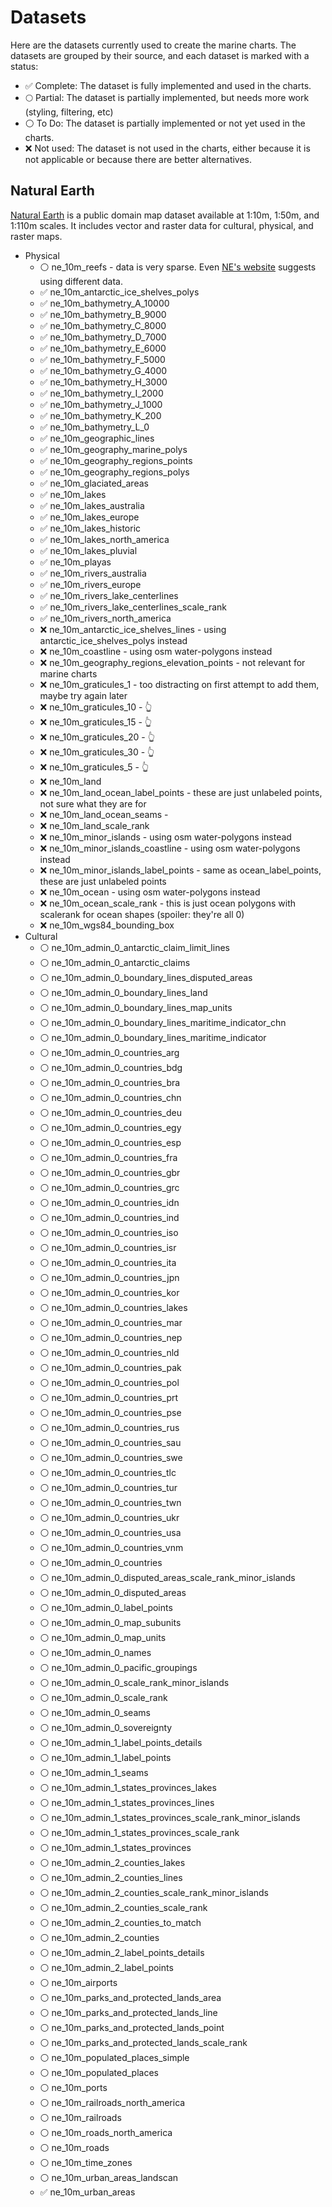 # Datasets

Here are the datasets currently used to create the marine charts. The datasets are grouped by their source, and each dataset is marked with a status:

- ✅ Complete: The dataset is fully implemented and used in the charts.
- 🌕 Partial: The dataset is partially implemented, but needs more work (styling, filtering, etc)
- ⚪️ To Do: The dataset is partially implemented or not yet used in the charts.
- ❌ Not used: The dataset is not used in the charts, either because it is not applicable or because there are better alternatives.

## Natural Earth

[Natural Earth](https://www.naturalearthdata.com) is a public domain map dataset available at 1:10m, 1:50m, and 1:110m scales. It includes vector and raster data for cultural, physical, and raster maps.

* Physical
  * ⚪️ ne_10m_reefs - data is very sparse. Even [NE's website](https://www.naturalearthdata.com/downloads/10m-physical-vectors/10m-reefs/) suggests using different data.
  * ✅ ne_10m_antarctic_ice_shelves_polys
  * ✅ ne_10m_bathymetry_A_10000
  * ✅ ne_10m_bathymetry_B_9000
  * ✅ ne_10m_bathymetry_C_8000
  * ✅ ne_10m_bathymetry_D_7000
  * ✅ ne_10m_bathymetry_E_6000
  * ✅ ne_10m_bathymetry_F_5000
  * ✅ ne_10m_bathymetry_G_4000
  * ✅ ne_10m_bathymetry_H_3000
  * ✅ ne_10m_bathymetry_I_2000
  * ✅ ne_10m_bathymetry_J_1000
  * ✅ ne_10m_bathymetry_K_200
  * ✅ ne_10m_bathymetry_L_0
  * ✅ ne_10m_geographic_lines
  * ✅ ne_10m_geography_marine_polys
  * ✅ ne_10m_geography_regions_points
  * ✅ ne_10m_geography_regions_polys
  * ✅ ne_10m_glaciated_areas
  * ✅ ne_10m_lakes
  * ✅ ne_10m_lakes_australia
  * ✅ ne_10m_lakes_europe
  * ✅ ne_10m_lakes_historic
  * ✅ ne_10m_lakes_north_america
  * ✅ ne_10m_lakes_pluvial
  * ✅ ne_10m_playas
  * ✅ ne_10m_rivers_australia
  * ✅ ne_10m_rivers_europe
  * ✅ ne_10m_rivers_lake_centerlines
  * ✅ ne_10m_rivers_lake_centerlines_scale_rank
  * ✅ ne_10m_rivers_north_america
  * ❌ ne_10m_antarctic_ice_shelves_lines - using antarctic_ice_shelves_polys instead
  * ❌ ne_10m_coastline - using osm water-polygons instead
  * ❌ ne_10m_geography_regions_elevation_points - not relevant for marine charts
  * ❌ ne_10m_graticules_1 - too distracting on first attempt to add them, maybe try again later
  * ❌ ne_10m_graticules_10 - 👆
  * ❌ ne_10m_graticules_15 - 👆
  * ❌ ne_10m_graticules_20 - 👆
  * ❌ ne_10m_graticules_30 - 👆
  * ❌ ne_10m_graticules_5 - 👆
  * ❌ ne_10m_land
  * ❌ ne_10m_land_ocean_label_points - these are just unlabeled points, not sure what they are for
  * ❌ ne_10m_land_ocean_seams -
  * ❌ ne_10m_land_scale_rank
  * ❌ ne_10m_minor_islands - using osm water-polygons instead
  * ❌ ne_10m_minor_islands_coastline - using osm water-polygons instead
  * ❌ ne_10m_minor_islands_label_points - same as ocean_label_points, these are just unlabeled points
  * ❌ ne_10m_ocean - using osm water-polygons instead
  * ❌ ne_10m_ocean_scale_rank - this is just ocean polygons with scalerank for ocean shapes (spoiler: they're all 0)
  * ❌ ne_10m_wgs84_bounding_box
* Cultural
  * ⚪️ ne_10m_admin_0_antarctic_claim_limit_lines
  * ⚪️ ne_10m_admin_0_antarctic_claims
  * ⚪️ ne_10m_admin_0_boundary_lines_disputed_areas
  * ⚪️ ne_10m_admin_0_boundary_lines_land
  * ⚪️ ne_10m_admin_0_boundary_lines_map_units
  * ⚪️ ne_10m_admin_0_boundary_lines_maritime_indicator_chn
  * ⚪️ ne_10m_admin_0_boundary_lines_maritime_indicator
  * ⚪️ ne_10m_admin_0_countries_arg
  * ⚪️ ne_10m_admin_0_countries_bdg
  * ⚪️ ne_10m_admin_0_countries_bra
  * ⚪️ ne_10m_admin_0_countries_chn
  * ⚪️ ne_10m_admin_0_countries_deu
  * ⚪️ ne_10m_admin_0_countries_egy
  * ⚪️ ne_10m_admin_0_countries_esp
  * ⚪️ ne_10m_admin_0_countries_fra
  * ⚪️ ne_10m_admin_0_countries_gbr
  * ⚪️ ne_10m_admin_0_countries_grc
  * ⚪️ ne_10m_admin_0_countries_idn
  * ⚪️ ne_10m_admin_0_countries_ind
  * ⚪️ ne_10m_admin_0_countries_iso
  * ⚪️ ne_10m_admin_0_countries_isr
  * ⚪️ ne_10m_admin_0_countries_ita
  * ⚪️ ne_10m_admin_0_countries_jpn
  * ⚪️ ne_10m_admin_0_countries_kor
  * ⚪️ ne_10m_admin_0_countries_lakes
  * ⚪️ ne_10m_admin_0_countries_mar
  * ⚪️ ne_10m_admin_0_countries_nep
  * ⚪️ ne_10m_admin_0_countries_nld
  * ⚪️ ne_10m_admin_0_countries_pak
  * ⚪️ ne_10m_admin_0_countries_pol
  * ⚪️ ne_10m_admin_0_countries_prt
  * ⚪️ ne_10m_admin_0_countries_pse
  * ⚪️ ne_10m_admin_0_countries_rus
  * ⚪️ ne_10m_admin_0_countries_sau
  * ⚪️ ne_10m_admin_0_countries_swe
  * ⚪️ ne_10m_admin_0_countries_tlc
  * ⚪️ ne_10m_admin_0_countries_tur
  * ⚪️ ne_10m_admin_0_countries_twn
  * ⚪️ ne_10m_admin_0_countries_ukr
  * ⚪️ ne_10m_admin_0_countries_usa
  * ⚪️ ne_10m_admin_0_countries_vnm
  * ⚪️ ne_10m_admin_0_countries
  * ⚪️ ne_10m_admin_0_disputed_areas_scale_rank_minor_islands
  * ⚪️ ne_10m_admin_0_disputed_areas
  * ⚪️ ne_10m_admin_0_label_points
  * ⚪️ ne_10m_admin_0_map_subunits
  * ⚪️ ne_10m_admin_0_map_units
  * ⚪️ ne_10m_admin_0_names
  * ⚪️ ne_10m_admin_0_pacific_groupings
  * ⚪️ ne_10m_admin_0_scale_rank_minor_islands
  * ⚪️ ne_10m_admin_0_scale_rank
  * ⚪️ ne_10m_admin_0_seams
  * ⚪️ ne_10m_admin_0_sovereignty
  * ⚪️ ne_10m_admin_1_label_points_details
  * ⚪️ ne_10m_admin_1_label_points
  * ⚪️ ne_10m_admin_1_seams
  * ⚪️ ne_10m_admin_1_states_provinces_lakes
  * ⚪️ ne_10m_admin_1_states_provinces_lines
  * ⚪️ ne_10m_admin_1_states_provinces_scale_rank_minor_islands
  * ⚪️ ne_10m_admin_1_states_provinces_scale_rank
  * ⚪️ ne_10m_admin_1_states_provinces
  * ⚪️ ne_10m_admin_2_counties_lakes
  * ⚪️ ne_10m_admin_2_counties_lines
  * ⚪️ ne_10m_admin_2_counties_scale_rank_minor_islands
  * ⚪️ ne_10m_admin_2_counties_scale_rank
  * ⚪️ ne_10m_admin_2_counties_to_match
  * ⚪️ ne_10m_admin_2_counties
  * ⚪️ ne_10m_admin_2_label_points_details
  * ⚪️ ne_10m_admin_2_label_points
  * ⚪️ ne_10m_airports
  * ⚪️ ne_10m_parks_and_protected_lands_area
  * ⚪️ ne_10m_parks_and_protected_lands_line
  * ⚪️ ne_10m_parks_and_protected_lands_point
  * ⚪️ ne_10m_parks_and_protected_lands_scale_rank
  * ⚪️ ne_10m_populated_places_simple
  * ⚪️ ne_10m_populated_places
  * ⚪️ ne_10m_ports
  * ⚪️ ne_10m_railroads_north_america
  * ⚪️ ne_10m_railroads
  * ⚪️ ne_10m_roads_north_america
  * ⚪️ ne_10m_roads
  * ⚪️ ne_10m_time_zones
  * ⚪️ ne_10m_urban_areas_landscan
  * ✅ ne_10m_urban_areas
